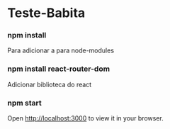 # Teste-Babita



### npm install

Para adicionar a para node-modules

### npm install react-router-dom

Adicionar biblioteca do react

### npm start

Open [http://localhost:3000](http://localhost:3000) to view it in your browser.
